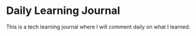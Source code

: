 # Daily Learning Journal
This is a tech learning journal where I will comment daily on what I learned.
